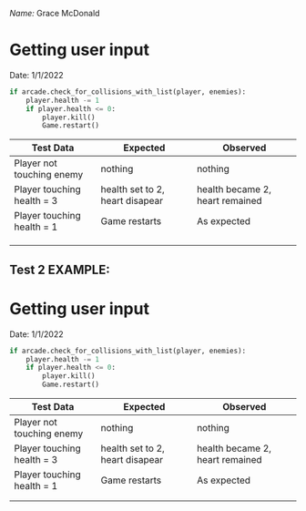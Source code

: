 _Name:_ Grace McDonald
# Getting user input

Date: 1/1/2022

```python
if arcade.check_for_collisions_with_list(player, enemies):
	player.health -= 1
	if player.health <= 0:
		player.kill()
		Game.restart()
```

| Test Data                  | Expected                        | Observed                        |
| -------------------------- | ------------------------------- | ------------------------------- |
| Player not touching enemy  | nothing                         | nothing                         |
| Player touching health = 3 | health set to 2, heart disapear | health became 2, heart remained |
| Player touching health = 1 | Game restarts                   | As expected                     |
|                            |                                 |                                 |
|                            |                                 |                                 |
|                            |                                 |                                 |
## Test 2 EXAMPLE:
# Getting user input

Date: 1/1/2022

```python
if arcade.check_for_collisions_with_list(player, enemies):
	player.health -= 1
	if player.health <= 0:
		player.kill()
		Game.restart()
```

| Test Data                  | Expected                        | Observed                        |
| -------------------------- | ------------------------------- | ------------------------------- |
| Player not touching enemy  | nothing                         | nothing                         |
| Player touching health = 3 | health set to 2, heart disapear | health became 2, heart remained |
| Player touching health = 1 | Game restarts                   | As expected                     |
|                            |                                 |                                 |
|                            |                                 |                                 |



